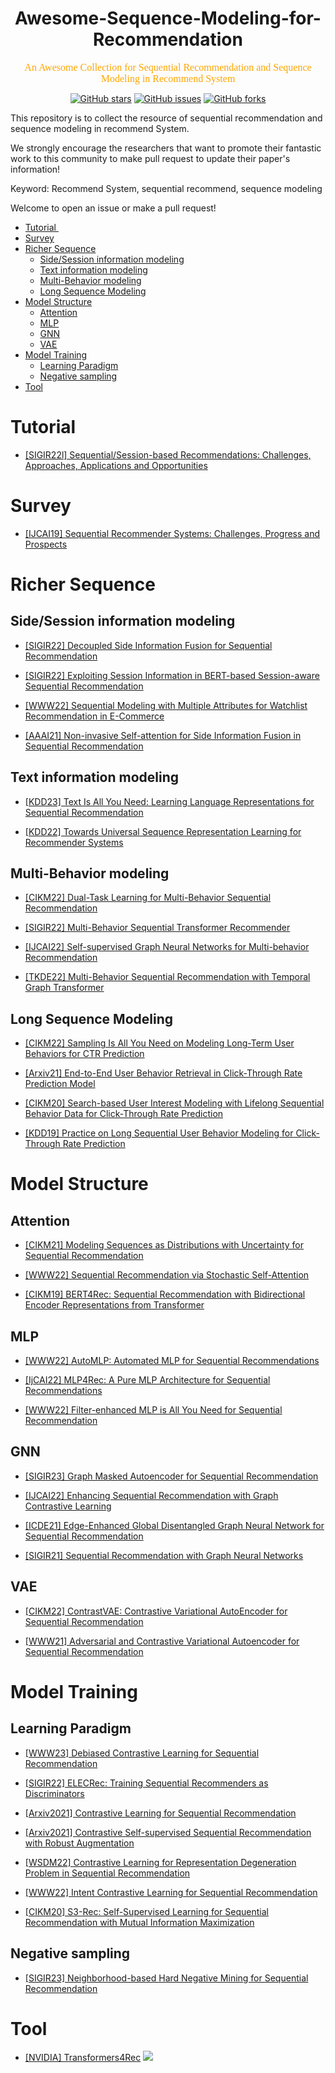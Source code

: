 <h1 align="center">
Awesome-Sequence-Modeling-for-Recommendation
</h1>
<p align="center">
<font face="黑体" color=orange size=3"> An Awesome Collection for Sequential Recommendation and Sequence Modeling in Recommend System</font>
</p>

<p align="center">
  <a href="https://github.com/HqWu-HITCS/Awesome-Sequence-Modeling-for-Recommendation/stargazers"> <img src="https://img.shields.io/github/stars/HqWu-HITCS/Awesome-Sequence-Modeling-for-Recommendation.svg?style=popout-square" alt="GitHub stars"></a>
  <a href="https://github.com/HqWu-HITCS/Awesome-Sequence-Modeling-for-Recommendation/issues"> <img src="https://img.shields.io/github/issues/HqWu-HITCS/Awesome-Sequence-Modeling-for-Recommendation.svg?style=popout-square" alt="GitHub issues"></a>
  <a href="https://github.com/HqWu-HITCS/Awesome-Sequence-Modeling-for-Recommendation/forks"> <img src="https://img.shields.io/github/forks/HqWu-HITCS/Awesome-Sequence-Modeling-for-Recommendation.svg?style=popout-square" alt="GitHub forks"></a>
</p>

This repository is to collect the resource of sequential recommendation and sequence modeling in recommend System.

We strongly encourage the researchers that want to promote their fantastic work to this community to make pull request to update their paper's information!

Keyword: Recommend System, sequential recommend, sequence modeling

Welcome to open an issue or make a pull request!

- [Tutorial ](#tutorial)
- [Survey](#survey)
- [Richer Sequence](#richer-sequence)
  - [Side/Session information modeling](#sidesession-information-modeling)
  - [Text information modeling](#text-information-modeling)
  - [Multi-Behavior modeling](#multi-behavior-modeling)
  - [Long Sequence Modeling](#long-sequence-modeling)
- [Model Structure](#model-structure)
  - [Attention](#attention)
  - [MLP](#mlp)
  - [GNN](#gnn)
  - [VAE](#vae)
- [Model Training](#model-training)
  - [Learning Paradigm](#learning-paradigm)
  - [Negative sampling](#negative-sampling)
- [Tool](#tool)


# Tutorial 

-  [[SIGIR22l] Sequential/Session-based Recommendations: Challenges, Approaches, Applications and Opportunities ](https://neurec22.github.io/SRS&SBRS/)


# Survey

- [[IJCAI19] Sequential Recommender Systems: Challenges, Progress and Prospects](https://arxiv.org/abs/2001.04830)


# Richer Sequence

## Side/Session information modeling

- [[SIGIR22] Decoupled Side Information Fusion for Sequential Recommendation](https://arxiv.org/pdf/2204.11046.pdf)

- [[SIGIR22] Exploiting Session Information in BERT-based Session-aware Sequential Recommendation](https://arxiv.org/pdf/2204.10851.pdf)

- [[WWW22] Sequential Modeling with Multiple Attributes for Watchlist Recommendation in E-Commerce](https://arxiv.org/pdf/2110.11072.pdf)

- [[AAAI21] Non-invasive Self-attention for Side Information Fusion in Sequential Recommendation](https://arxiv.org/abs/2103.03578)

## Text information modeling

- [[KDD23] Text Is All You Need: Learning Language Representations for Sequential Recommendation](https://arxiv.org/pdf/2305.13731.pdf)

- [[KDD22] Towards Universal Sequence Representation Learning for Recommender Systems](https://arxiv.org/pdf/2206.05941.pdf)

## Multi-Behavior modeling

- [[CIKM22] Dual-Task Learning for Multi-Behavior Sequential Recommendation](https://dl.acm.org/doi/10.1145/3511808.3557298)

- [[SIGIR22] Multi-Behavior Sequential Transformer Recommender](https://dl.acm.org/doi/abs/10.1145/3477495.3532023)

- [[IJCAI22] Self-supervised Graph Neural Networks for Multi-behavior Recommendation](http://shichuan.org/doc/134.pdf)

- [[TKDE22] Multi-Behavior Sequential Recommendation with Temporal Graph Transformer](https://arxiv.org/pdf/2206.02687.pdf)

## Long Sequence Modeling

- [[CIKM22] Sampling Is All You Need on Modeling Long-Term User Behaviors for CTR Prediction](https://arxiv.org/abs/2205.10249)

- [[Arxiv21] End-to-End User Behavior Retrieval in Click-Through Rate Prediction Model](https://arxiv.org/pdf/2108.04468.pdf)

- [[CIKM20] Search-based User Interest Modeling with Lifelong Sequential Behavior Data for Click-Through Rate Prediction](https://dl.acm.org/doi/abs/10.1145/3340531.3412744)

- [[KDD19] Practice on Long Sequential User Behavior Modeling for Click-Through Rate Prediction](https://dl.acm.org/doi/10.1145/3292500.3330666)


# Model Structure

## Attention

- [[CIKM21] Modeling Sequences as Distributions with Uncertainty for Sequential Recommendation](https://dl.acm.org/doi/pdf/10.1145/3459637.3482145)

- [[WWW22] Sequential Recommendation via Stochastic Self-Attention](https://arxiv.53yu.com/pdf/2201.06035.pdf)

- [[CIKM19] BERT4Rec: Sequential Recommendation with Bidirectional Encoder Representations from Transformer](https://arxiv.org/abs/1904.06690)

## MLP

- [[WWW22] AutoMLP: Automated MLP for Sequential Recommendations](https://arxiv.org/pdf/2303.06337.pdf)

- [[IjCAI22] MLP4Rec: A Pure MLP Architecture for Sequential Recommendations](https://arxiv.org/pdf/2204.11510.pdf)

- [[WWW22] Filter-enhanced MLP is All You Need for Sequential Recommendation](https://arxiv.org/pdf/2202.13556.pdf)


## GNN

- [[SIGIR23] Graph Masked Autoencoder for Sequential Recommendation](https://arxiv.org/pdf/2305.04619.pdf)

- [[IJCAI22] Enhancing Sequential Recommendation with Graph Contrastive Learning](https://arxiv.org/pdf/2205.14837.pdf)

- [[ICDE21] Edge-Enhanced Global Disentangled Graph Neural Network for Sequential Recommendation](https://arxiv.org/pdf/2111.10539.pdf)

- [[SIGIR21] Sequential Recommendation with Graph Neural Networks](https://arxiv.org/pdf/2106.14226.pdf)

## VAE

- [[CIKM22] ContrastVAE: Contrastive Variational AutoEncoder for Sequential Recommendation](https://arxiv.org/pdf/2103.10693.pdf)

- [[WWW21] Adversarial and Contrastive Variational Autoencoder for Sequential Recommendation](https://arxiv.org/pdf/2103.10693.pdf)

# Model Training

## Learning Paradigm

- [[WWW23] Debiased Contrastive Learning for Sequential Recommendation](https://arxiv.org/pdf/2303.11780.pdf)

- [[SIGIR22] ELECRec: Training Sequential Recommenders as Discriminators](https://arxiv.org/pdf/2204.02011.pdf)

- [[Arxiv2021] Contrastive Learning for Sequential Recommendation](https://arxiv.org/pdf/2010.14395.pdf)

- [[Arxiv2021] Contrastive Self-supervised Sequential Recommendation with Robust Augmentation](https://arxiv.org/pdf/2108.06479.pdf)

- [[WSDM22] Contrastive Learning for Representation Degeneration Problem in Sequential Recommendation](https://arxiv.org/pdf/2110.05730.pdf)

- [[WWW22] Intent Contrastive Learning for Sequential Recommendation](https://dl.acm.org/doi/pdf/10.1145/3485447.3512090)

- [[CIKM20] S3-Rec: Self-Supervised Learning for Sequential Recommendation with Mutual Information Maximization](https://arxiv.org/abs/2008.07873.pdf)

## Negative sampling

- [[SIGIR23] Neighborhood-based Hard Negative Mining for Sequential Recommendation](https://arxiv.org/pdf/2306.10047.pdf)

# Tool

- [[NVIDIA] Transformers4Rec](https://github.com/NVIDIA-Merlin/Transformers4Rec)
![](https://img.shields.io/github/stars/NVIDIA-Merlin/Transformers4Rec.svg)


